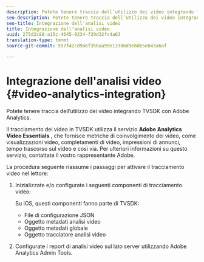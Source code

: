 ```yaml
---
description: Potete tenere traccia dell’utilizzo dei video integrando TVSDK con Adobe Analytics.
seo-description: Potete tenere traccia dell’utilizzo dei video integrando TVSDK con Adobe Analytics.
seo-title: Integrazione dell'analisi video
title: Integrazione dell'analisi video
uuid: 275d2c88-a15c-4645-9234-f29d32fc4a63
translation-type: tm+mt
source-git-commit: 557f42cd9a6f356aa99e13386d9e8d65e043a6af

---
```



# Integrazione dell&#39;analisi video {#video-analytics-integration}

Potete tenere traccia dell’utilizzo dei video integrando TVSDK con Adobe Analytics.

Il tracciamento dei video in TVSDK utilizza il servizio **Adobe Analytics Video Essentials** , che fornisce metriche di coinvolgimento dei video, come visualizzazioni video, completamenti di video, impressioni di annunci, tempo trascorso sul video e così via. Per ulteriori informazioni su questo servizio, contattate il vostro rappresentante Adobe.

La procedura seguente riassume i passaggi per attivare il tracciamento video nel lettore:

1. Inizializzate e/o configurate i seguenti componenti di tracciamento video:

   Su iOS, questi componenti fanno parte di TVSDK:

   * File di configurazione JSON
   * Oggetto metadati analisi video
   * Oggetto metadati globale
   * Oggetto tracciatore analisi video

1. Configurate i report di analisi video sul lato server utilizzando Adobe Analytics Admin Tools.